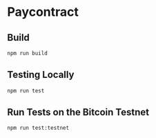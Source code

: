 # Paycontract

## Build

```sh
npm run build
```

## Testing Locally

```sh
npm run test
```

## Run Tests on the Bitcoin Testnet

```sh
npm run test:testnet
```
